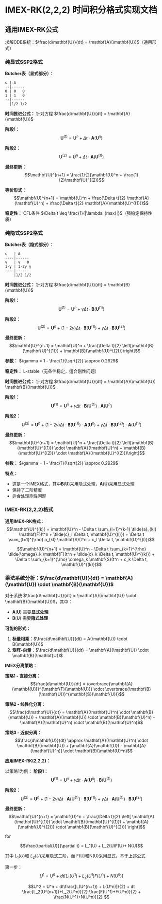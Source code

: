 
# IMEX-RK(2,2,2) 时间积分格式实现文档

## 通用IMEX-RK公式



求解ODE系统：$\frac{d\mathbf{U}}{dt} = \mathbf{A}(\mathbf{U})$（通用形式）

### 纯显式SSP2格式

**Butcher表（显式部分）：**
```
c | A
--|------
0 | 0   0
1 | 1   0
--|------
  |1/2 1/2
```

**时间推进公式：** 针对方程 $\frac{d\mathbf{U}}{dt} = \mathbf{A}(\mathbf{U})$

**阶段1：** 
$$\mathbf{U}^{(1)} = \mathbf{U}^n + \Delta t \cdot \mathbf{A}(\mathbf{U}^n)$$

**阶段2：** 
$$\mathbf{U}^{(2)} = \mathbf{U}^n + \Delta t \cdot \mathbf{A}(\mathbf{U}^{(1)})$$

**最终更新：**
$$\mathbf{U}^{n+1} = \frac{1}{2}\mathbf{U}^n + \frac{1}{2}\mathbf{U}^{(2)}$$

**等价形式：**
$$\mathbf{U}^{n+1} = \mathbf{U}^n + \frac{\Delta t}{2} \mathbf{A}(\mathbf{U}^n) + \frac{\Delta t}{2} \mathbf{A}(\mathbf{U}^{(1)})$$

**稳定性：** CFL条件 $\Delta t \leq \frac{1}{|\lambda_{max}|}$（强稳定保持性质）

### 纯隐式SSP2格式

**Butcher表（隐式部分）：**
```
c   | A
----|------
γ   | γ   0
1-γ | 1-2γ γ
----|------
    |1/2 1/2
```

**时间推进公式：** 针对方程 $\frac{d\mathbf{U}}{dt} = \mathbf{B}(\mathbf{U})$

**阶段1：** 
$$\mathbf{U}^{(1)} = \mathbf{U}^n + \gamma \Delta t \cdot \mathbf{B}(\mathbf{U}^{(1)})$$

**阶段2：** 
$$\mathbf{U}^{(2)} = \mathbf{U}^n + (1-2\gamma) \Delta t \cdot \mathbf{B}(\mathbf{U}^{(1)}) + \gamma \Delta t \cdot \mathbf{B}(\mathbf{U}^{(2)})$$

**最终更新：**
$$\mathbf{U}^{n+1} = \mathbf{U}^n + \frac{\Delta t}{2} \left[\mathbf{B}(\mathbf{U}^{(1)}) + \mathbf{B}(\mathbf{U}^{(2)})\right]$$

**参数：** $\gamma = 1 - \frac{1}{\sqrt{2}} \approx 0.2929$

**稳定性：** L-stable（无条件稳定，适合刚性问题）


**时间推进公式：** 针对方程 $\frac{d\mathbf{U}}{dt} = \mathbf{A}(\mathbf{U}) \mathbf{B}(\mathbf{U})$

**阶段1：**
$$\mathbf{U}^{(1)} = \mathbf{U}^n + \gamma \Delta t \cdot \mathbf{B}(\mathbf{U}^{(1)}) \cdot \mathbf{A}(\mathbf{U}^n)$$

**阶段2：**
$$\mathbf{U}^{(2)} = \mathbf{U}^n + (1-2\gamma) \Delta t \cdot \mathbf{B}(\mathbf{U}^{(1)}) \cdot \mathbf{A}(\mathbf{U}^n) + \gamma \Delta t \cdot \mathbf{B}(\mathbf{U}^{(2)}) \cdot \mathbf{A}(\mathbf{U}^{(1)})$$

**最终更新：**
$$\mathbf{U}^{n+1} = \mathbf{U}^n + \frac{\Delta t}{2} \left[\mathbf{B}(\mathbf{U}^{(1)}) \cdot \mathbf{A}(\mathbf{U}^n) + \mathbf{B}(\mathbf{U}^{(2)}) \cdot \mathbf{A}(\mathbf{U}^{(2)})\right]$$

**参数：** $\gamma = 1 - \frac{1}{\sqrt{2}} \approx 0.2929$

**特点：**
- 这是一个IMEX格式，其中$\mathbf{B}(\mathbf{U})$采用隐式处理，$\mathbf{A}(\mathbf{U})$采用显式处理
- 保持了二阶精度
- 适合处理刚性问题




### IMEX-RK(2,2,2)格式

**通用IMEX-RK格式：**
$$\mathbf{U}^{(k)} = \mathbf{U}^n - \Delta t \sum_{l=1}^{k-1} \tilde{a}_{kl} \mathbf{F}(t^n + \tilde{c}_l \Delta t, \mathbf{U}^{(l)}) + \Delta t \sum_{l=1}^{\rho} a_{kl} \mathbf{S}(t^n + c_l \Delta t, \mathbf{U}^{(l)})$$

$$\mathbf{U}^{n+1} = \mathbf{U}^n - \Delta t \sum_{k=1}^{\rho} \tilde{\omega}_k \mathbf{F}(t^n + \tilde{c}_k \Delta t, \mathbf{U}^{(k)}) + \Delta t \sum_{k=1}^{\rho} \omega_k \mathbf{S}(t^n + c_k \Delta t, \mathbf{U}^{(k)})$$




### 乘法系统分析：$\frac{d\mathbf{U}}{dt} = \mathbf{A}(\mathbf{U}) \cdot \mathbf{B}(\mathbf{U})$

对于系统 $\frac{d\mathbf{U}}{dt} = \mathbf{A}(\mathbf{U}) \cdot \mathbf{B}(\mathbf{U})$，其中：
- $\mathbf{A}(\mathbf{U})$ 需要**显式处理**
- $\mathbf{B}(\mathbf{U})$ 需要**隐式处理**

**可能的形式：**
1. **标量相乘**：$\frac{d\mathbf{U}}{dt} = A(\mathbf{U}) \cdot B(\mathbf{U})$
2. **矩阵-向量**：$\frac{d\mathbf{U}}{dt} = \mathbf{A}(\mathbf{U}) \cdot \mathbf{B}(\mathbf{U})$

**IMEX分离策略：**

**策略1 - 直接分离：**
$$\frac{d\mathbf{U}}{dt} = \overbrace{\mathbf{A}(\mathbf{U})}^{\mathbf{F}(\mathbf{U})} \cdot \overbrace{\mathbf{B}(\mathbf{U})}^{\mathbf{S}(\mathbf{U})}$$

**策略2 - 线性化分离：**
$$\frac{d\mathbf{U}}{dt} = \mathbf{A}(\mathbf{U}^n) \cdot \mathbf{B}(\mathbf{U}) + \mathbf{A}(\mathbf{U}) \cdot \mathbf{B}(\mathbf{U}^n) - \mathbf{A}(\mathbf{U}^n) \cdot \mathbf{B}(\mathbf{U}^n)$$

**策略3 - 近似分离：**
$$\frac{d\mathbf{U}}{dt} \approx \mathbf{A}(\mathbf{U}^n) \cdot \mathbf{B}(\mathbf{U}) + [\mathbf{A}(\mathbf{U}) - \mathbf{A}(\mathbf{U}^n)] \cdot \mathbf{B}(\mathbf{U}^n)$$

**应用IMEX-RK(2,2,2)：**

以策略1为例：
**阶段1：**
$$\mathbf{U}^{(1)} = \mathbf{U}^n + \gamma \Delta t \cdot \mathbf{A}(\mathbf{U}^n) \cdot \mathbf{B}(\mathbf{U}^{(1)})$$

**阶段2：**
$$\mathbf{U}^{(2)} = \mathbf{U}^n + (1-2\gamma) \Delta t \cdot \mathbf{A}(\mathbf{U}^{(1)}) \cdot \mathbf{B}(\mathbf{U}^{(1)}) + \gamma \Delta t \cdot \mathbf{A}(\mathbf{U}^{(1)}) \cdot \mathbf{B}(\mathbf{U}^{(2)})$$

**最终更新：**
$$\mathbf{U}^{n+1} = \mathbf{U}^n + \frac{\Delta t}{2} \left[ \mathbf{A}(\mathbf{U}^{(1)}) \cdot \mathbf{B}(\mathbf{U}^{(1)}) + \mathbf{A}(\mathbf{U}^{(2)}) \cdot \mathbf{B}(\mathbf{U}^{(2)}) \right]$$ 

for

$$\frac{\partial{U}}{\partial t} = L_1(U) + L_2(U)F(U)+ N(U)$$



其中 $L_1(U)$和 $L_2(U)$采用隐式二阶，而 F(U)和N(U)采用显式，基于上述公式

第一步：
$$U^1 = U^n + dt [L_1(U^1) + L_2(U^1)F(U^n) + N(U^n)] $$

$$U^2 = U^n + dt\frac{[L(U^{n+1}) + L(U^n)]}{2} + dt \frac{L_2(U^{n+1})+L_2(U^n)}{2} \frac{F(U^1)+F(U^n)}{2} + \frac{N(U^1)+N(U^n)}{2} $$
